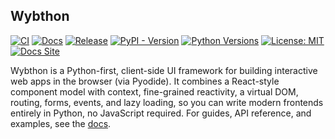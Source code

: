 ## Wybthon

[![CI](https://github.com/wybthon/wybthon/actions/workflows/ci.yml/badge.svg)](https://github.com/wybthon/wybthon/actions/workflows/ci.yml)
[![Docs](https://github.com/wybthon/wybthon/actions/workflows/docs.yml/badge.svg)](https://github.com/wybthon/wybthon/actions/workflows/docs.yml)
[![Release](https://github.com/wybthon/wybthon/actions/workflows/release.yml/badge.svg)](https://github.com/wybthon/wybthon/actions/workflows/release.yml)
[![PyPI - Version](https://img.shields.io/pypi/v/wybthon)](https://pypi.org/project/wybthon/)
[![Python Versions](https://img.shields.io/pypi/pyversions/wybthon)](https://pypi.org/project/wybthon/)
[![License: MIT](https://img.shields.io/pypi/l/wybthon)](LICENSE)
[![Docs Site](https://img.shields.io/website?url=https%3A%2F%2Fdocs.wybthon.com&label=docs)](https://docs.wybthon.com/)

Wybthon is a Python-first, client-side UI framework for building interactive web
apps in the browser (via Pyodide). It combines a React-style component model with
context, fine-grained reactivity, a virtual DOM, routing, forms, events, and lazy
loading, so you can write modern frontends entirely in Python, no JavaScript required.
For guides, API reference, and examples, see the [docs](https://docs.wybthon.com/).
